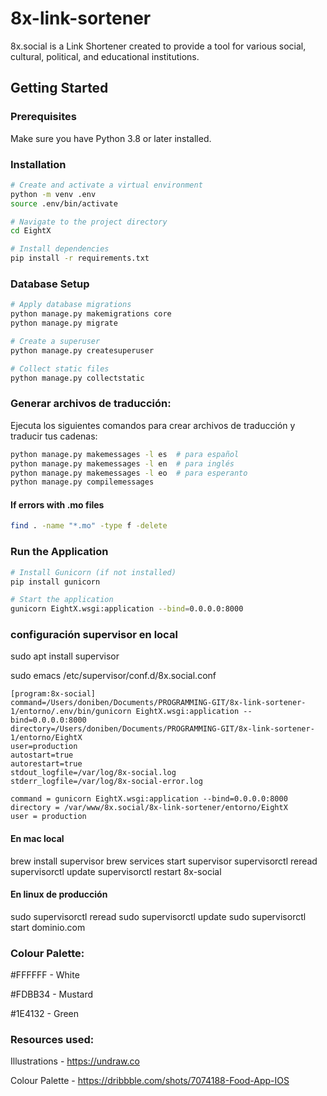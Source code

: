 # 8x-link-sortener

8x.social is a Link Shortener created to provide a tool for various social, cultural, political, and educational institutions.

## Getting Started

### Prerequisites

Make sure you have Python 3.8 or later installed.

### Installation

```bash
# Create and activate a virtual environment
python -m venv .env
source .env/bin/activate

# Navigate to the project directory
cd EightX

# Install dependencies
pip install -r requirements.txt
```

### Database Setup

```bash
# Apply database migrations
python manage.py makemigrations core
python manage.py migrate

# Create a superuser
python manage.py createsuperuser

# Collect static files
python manage.py collectstatic
```

### Generar archivos de traducción:
Ejecuta los siguientes comandos para crear archivos de traducción y traducir tus cadenas:

```bash
python manage.py makemessages -l es  # para español
python manage.py makemessages -l en  # para inglés
python manage.py makemessages -l eo  # para esperanto
python manage.py compilemessages
```

#### If errors with .mo files
```bash
find . -name "*.mo" -type f -delete
```

### Run the Application

```bash 
# Install Gunicorn (if not installed)
pip install gunicorn

# Start the application
gunicorn EightX.wsgi:application --bind=0.0.0.0:8000
```

### configuración supervisor en local
sudo apt install supervisor

sudo emacs /etc/supervisor/conf.d/8x.social.conf


```
[program:8x-social]
command=/Users/doniben/Documents/PROGRAMMING-GIT/8x-link-sortener-1/entorno/.env/bin/gunicorn EightX.wsgi:application --bind=0.0.0.0:8000
directory=/Users/doniben/Documents/PROGRAMMING-GIT/8x-link-sortener-1/entorno/EightX
user=production
autostart=true
autorestart=true
stdout_logfile=/var/log/8x-social.log
stderr_logfile=/var/log/8x-social-error.log
```

``` [program:8x.social]
command = gunicorn EightX.wsgi:application --bind=0.0.0.0:8000
directory = /var/www/8x.social/8x-link-sortener/entorno/EightX
user = production

```

#### En mac local
brew install supervisor
brew services start supervisor
supervisorctl reread
supervisorctl update
supervisorctl restart 8x-social

#### En linux de producción

sudo supervisorctl reread
sudo supervisorctl update
sudo supervisorctl start dominio.com

### Colour Palette:

#FFFFFF - White

#FDBB34 - Mustard

#1E4132 - Green

### Resources used:

Illustrations - https://undraw.co

Colour Palette - https://dribbble.com/shots/7074188-Food-App-IOS